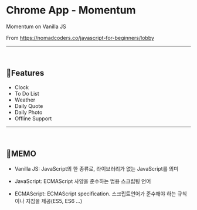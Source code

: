 # Chrome App - Momentum

Momentum on Vanilla JS

From https://nomadcoders.co/javascript-for-beginners/lobby

---

<br>

## :star2: ​Features

- Clock
- To Do List
- Weather
- Daily Quote
- Daily Photo
- Offline Support

---

<br>

## :memo: ​MEMO

- Vanilla JS: JavaScript의 한 종류로, 라이브러리가 없는 JavaScript를 의미

- JavaScript: ECMAScript 사양을 준수하는 범용 스크립팅 언어
- ECMAScript: ECMAScript specification. 스크립트언어가 준수해야 하는 규칙이나 지침을 제공(ES5, ES6 ...)

<br>



